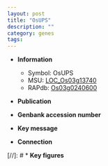 ```yaml
---
layout: post
title: "OsUPS"
description: ""
category: genes
tags: 
---
```


* **Information**  
    + Symbol: OsUPS  
    + MSU: [LOC_Os03g13740](http://rice.uga.edu/cgi-bin/ORF_infopage.cgi?orf=LOC_Os03g13740)  
    + RAPdb: [Os03g0240600](http://rapdb.dna.affrc.go.jp/viewer/gbrowse_details/irgsp1?name=Os03g0240600)  

* **Publication**  

* **Genbank accession number**  

* **Key message**  

* **Connection**  

[//]: # * **Key figures**  



